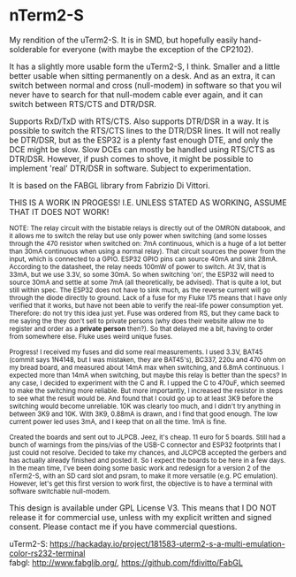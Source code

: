 # nTerm2-S
My rendition of the uTerm2-S. It is in SMD, but hopefully easily hand-solderable for everyone (with maybe the exception of the CP2102).

It has a slightly more usable form the uTerm2-S, I think. Smaller and a little better usable when sitting permanently on a desk. And as an extra, it can switch between normal and cross (null-modem) in software so that you wil never have to search for that null-modem cable ever again, and it can switch between RTS/CTS and DTR/DSR.

Supports RxD/TxD with RTS/CTS. Also supports DTR/DSR in a way. It is possible to switch the RTS/CTS lines to the DTR/DSR lines. It will not really be DTR/DSR, but as the ESP32 is a plenty fast enough DTE, and only the DCE might be slow. Slow DCEs can mostly be handled using RTS/CTS as DTR/DSR. However, if push comes to shove, it might be possible to implement 'real' DTR/DSR in software. Subject to experimentation.

It is based on the FABGL library from Fabrizio Di Vittori.

THIS IS A WORK IN PROGESS! I.E. UNLESS STATED AS WORKING, ASSUME THAT IT DOES NOT WORK!

<sub>NOTE: The relay circuit with the bistable relays is directly out of the OMRON databook, and it allows me to switch the relay but use only power when switching (and some losses through the 470 resistor when switched on: 7mA continuous, which is a huge of a lot better than 30mA continuous when using a normal relay). That circuit sources the power from the input, which is connected to a GPIO. ESP32 GPIO pins can source 40mA and sink 28mA. According to the datasheet, the relay needs 100mW of power to switch. At 3V, that is 33mA, but we use 3.3V, so some 30mA. So when switching 'on', the ESP32 will need to source 30mA and settle at some 7mA (all theoretically, be advised). That is quite a lot, but still within spec. The ESP32 does not have to sink much, as the reverse current will go through the diode directly to ground. Lack of a fuse for my Fluke 175 means that I have only verified that it works, but have not been able to verify the real-life power consumption yet. Therefore: do not try this idea just yet. Fuse was ordered from RS, but they came back to me saying the they don't sell to private persons (why does their website allow me to register and order as a **private person** then?). So that delayed me a bit, having to order from somewhere else. Fluke uses weird unique fuses.</sub>

<sub>Progress! I received my fuses and did some real measurements. I used 3.3V, BAT45 (commit says 1N4148, but I was mistaken, they are BAT45's), BC337, 220u and 470 ohm on my bread board, and measured about 14mA max when switching, and 6.8mA continuous. I expected more than 14mA when switching, but maybe this relay is better than the specs? In any case, I decided to experiment with the C and R. I upped the C to 470uF, which seemed to make the switching more reliable. But more importantly, I increased the resistor in steps to see what the result would be. And found that I could go up to at least 3K9 before the switching would become unreliable. 10K was clearly too much, and I didn't try anything in between 3K9 and 10K. With 3K9, 0.88mA is drawn, and I find that good enough. The low current power led uses 3mA, and I keep that on all the time. 1mA is fine.</sub>

<sub>Created the boards and sent out to JLPCB. Jeez, it's cheap. 11 euro for 5 boards. Still had a bunch of warnings from the pins/vias of the USB-C connector and ESP32 footprints that I just could not resolve. Decided to take my chances, and JLCPCB accepted the gerbers and has actually already finished and posted it. So I expect the boards to be here in a few days. In the mean time, I've been doing some basic work and redesign for a version 2 of the nTerm2-S, with an SD card slot and psram, to make it more versatile (e.g. PC emulation). However, let's get this first version to work first, the objective is to have a terminal with software switchable null-modem.</sub>

This design is available under GPL License V3. This means that I DO NOT release it for commercial use, unless with my explicit written and signed consent. Please contact me if you have commercial questions.

uTerm2-S: https://hackaday.io/project/181583-uterm2-s-a-multi-emulation-color-rs232-terminal  
fabgl: http://www.fabglib.org/, https://github.com/fdivitto/FabGL
